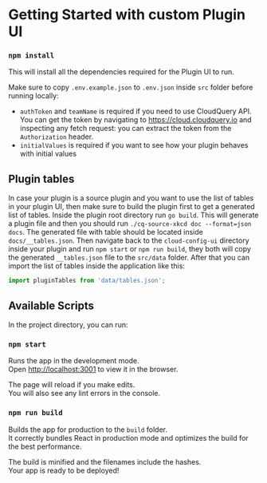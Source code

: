 # Getting Started with custom Plugin UI

### `npm install`

This will install all the dependencies required for the Plugin UI to run.

Make sure to copy `.env.example.json` to `.env.json` inside `src` folder before running locally:

- `authToken` and `teamName` is required if you need to use CloudQuery API. You can get the token by navigating to https://cloud.cloudquery.io and inspecting any fetch request: you can extract the token from the `Authorization` header.
- `initialValues` is required if you want to see how your plugin behaves with initial values

## Plugin tables

In case your plugin is a source plugin and you want to use the list of tables in your plugin UI, then make sure to build the plugin first to get a generated list of tables. Inside the plugin root directory run `go build`. This will generate a plugin file and then you should run `./cq-source-xkcd doc --format=json docs`. The generated file with table should be located inside `docs/__tables.json`. Then navigate back to the `cloud-config-ui` directory inside your plugin and run `npm start` or `npm run build`, they both will copy the generated `__tables.json` file to the `src/data` folder. After that you can import the list of tables inside the application like this:

```ts
import pluginTables from 'data/tables.json';
```

## Available Scripts

In the project directory, you can run:

### `npm start`

Runs the app in the development mode.\
Open [http://localhost:3001](http://localhost:3001) to view it in the browser.

The page will reload if you make edits.\
You will also see any lint errors in the console.

### `npm run build`

Builds the app for production to the `build` folder.\
It correctly bundles React in production mode and optimizes the build for the best performance.

The build is minified and the filenames include the hashes.\
Your app is ready to be deployed!
